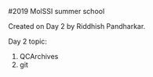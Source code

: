 #2019 MolSSI summer school

Created on Day 2 by Riddhish Pandharkar.

Day 2 topic:
1) QCArchives
2) git